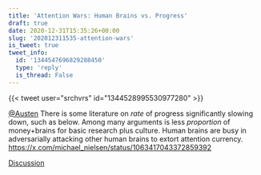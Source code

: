 ```yaml
---
title: 'Attention Wars: Human Brains vs. Progress'
draft: true
date: 2020-12-31T15:35:26+00:00
slug: '202012311535-attention-wars'
is_tweet: true
tweet_info:
  id: '1344547696829288450'
  type: 'reply'
  is_thread: False
---
```




{{< tweet user="srchvrs" id="1344528995530977280" >}}

[@Austen](https://x.com/Austen) There is some literature on *rate* of progress significantly slowing down, such as below. Among many arguments is less *proportion* of money+brains for basic research plus culture. Human brains are busy in adversarially attacking other human brains to extort attention currency. <https://x.com/michael_nielsen/status/1063417043372859392>

[Discussion](https://x.com/sytelus/status/1344547696829288450)
